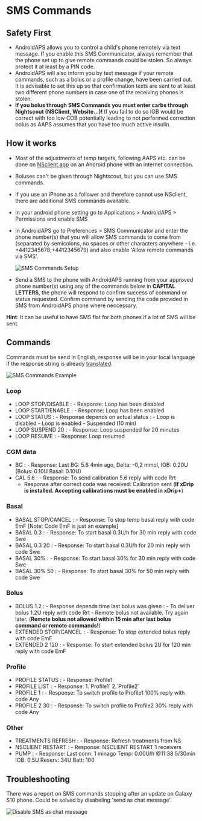 # SMS Commands

## Safety First

- AndroidAPS allows you to control a child's phone remotely via text message. If you enable this SMS Communicator, always remember that the phone set up to give remote commands could be stolen. So always protect it at least by a PIN code.
- AndroidAPS will also inform you by text message if your remote commands, such as a bolus or a profile change, have been carried out. It is advisable to set this up so that confirmation texts are sent to at least two different phone numbers in case one of the receiving phones is stolen.
- **If you bolus through SMS Commands you must enter carbs through Nightscout (NSClient, Website...)!** If you fail to do so IOB would be correct with too low COB potentially leading to not performed correction bolus as AAPS assumes that you have too much active insulin.

## How it works

- Most of the adjustments of temp targets, following AAPS etc. can be done on [NSclient app](../Children/Children.md) on an Android phone with an internet connection.

- Boluses can't be given through Nightscout, but you can use SMS commands.

- If you use an iPhone as a follower and therefore cannot use NSclient, there are additional SMS commands available.

- In your android phone setting go to Applications > AndroidAPS > Permissions and enable SMS

- In AndroidAPS go to Preferences > SMS Communicator and enter the phone number(s) that you will allow SMS commands to come from (separated by semicolons, no spaces or other characters anywhere - i.e. +4412345678;+4412345679) and also enable 'Allow remote commands via SMS'.

  ![SMS Commands Setup](../images/SMSCommandsSetup.png)

- Send a SMS to the phone with AndroidAPS running from your approved phone number(s) using any of the commands below in **CAPITAL LETTERS**, the phone will respond to confirm success of command or status requested. Confirm command by sending the code provided in SMS from AndroidAPS phone where neccessary.

**Hint**: It can be useful to have SMS flat for both phones if a lot of SMS will be sent.

## Commands

Commands must be send in English, response will be in your local language if the response string is already [translated](../translations#translate-strings-for-androidaps-app).

![SMS Commands Example](../images/SMSCommands.png)

### Loop

- LOOP STOP/DISABLE
  : - Response: Loop has been disabled
- LOOP START/ENABLE
  : - Response: Loop has been enabled
- LOOP STATUS
  : - Response depends on actual status
      : - Loop is disabled
        - Loop is enabled
        - Suspended (10 min)
- LOOP SUSPEND 20
  : - Response: Loop suspended for 20 minutes
- LOOP RESUME
  : - Response: Loop resumed

### CGM data

- BG
  : - Response: Last BG: 5.6 4min ago, Delta: -0,2 mmol, IOB: 0.20U (Bolus: 0.10U Basal: 0.10U)
- CAL 5.6
  : - Response: To send calibration 5.6 reply with code Rrt
    - Response after correct code was received: Calibration sent (**If xDrip is installed. Accepting calibrations must be enabled in xDrip+**)

### Basal

- BASAL STOP/CANCEL
  : - Response: To stop temp basal reply with code EmF \[Note: Code EmF is just an example\]
- BASAL 0.3
  : - Response: To start basal 0.3U/h for 30 min reply with code Swe
- BASAL 0.3 20
  : - Response: To start basal 0.3U/h for 20 min reply with code Swe
- BASAL 30%
  : - Response: To start basal 30% for 30 min reply with code Swe
- BASAL 30% 50
  : - Response: To start basal 30% for 50 min reply with code Swe

### Bolus

- BOLUS 1.2
  : - Response depends time last bolus was given
      : - To deliver bolus 1.2U reply with code Rrt
        - Remote bolus not available. Try again later. (**Remote bolus not allowed within 15 min after last bolus command or remote commands!**)
- EXTENDED STOP/CANCEL
  : - Response: To stop extended bolus reply with code EmF
- EXTENDED 2 120
  : - Response: To start extended bolus 2U for 120 min reply with code EmF

### Profile

- PROFILE STATUS
  : - Response: Profile1
- PROFILE LIST
  : - Response: 1.\`Profile1\` 2.\`Profile2\`
- PROFILE 1
  : - Response: To switch profile to Profile1 100% reply with code Any
- PROFILE 2 30
  : - Response: To switch profile to Profile2 30% reply with code Any

### Other

- TREATMENTS REFRESH
  : - Response: Refresh treatments from NS
- NSCLIENT RESTART
  : - Response: NSCLIENT RESTART 1 receivers
- PUMP
  : - Response: Last conn: 1 minago Temp: 0.00U/h @11:38 5/30min IOB: 0.5U Reserv: 34U Batt: 100

## Troubleshooting

There was a report on SMS commands stopping after an update on Galaxy S10 phone. Could be solved by disabeling 'send as chat message'.

![Disable SMS as chat message](../images/SMSdisableChat.png)
